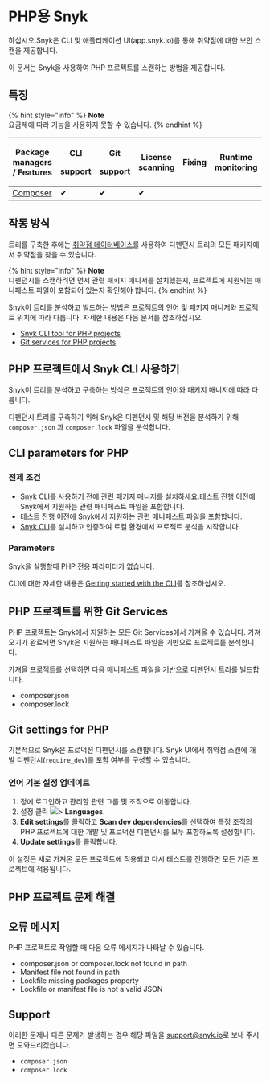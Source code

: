 # PHP용 Snyk

하십시오.Snyk은 CLI 및 애플리케이션 UI(app.snyk.io)를 통해 취약점에 대한 보안 스캔을 제공합니다.

이 문서는 Snyk을 사용하여 PHP 프로젝트를 스캔하는 방법을 제공합니다.

## 특징

{% hint style="info" %}
**Note**\
요금제에 따라 기능을 사용하지 못할 수 있습니다.
{% endhint %}

| Package managers / Features         | <p>CLI</p><p>support</p> | <p>Git</p><p>support</p> | License scanning | Fixing | Runtime monitoring |
| ----------------------------------- | ------------------------ | ------------------------ | ---------------- | ------ | ------------------ |
| [Composer](https://getcomposer.org) | ✔︎                       | ✔︎                       | ✔︎               |        |                    |

## 작동 방식

트리를 구축한 후에는 [취약점 데이터베이스](https://security.snyk.io)를 사용하여 디펜던시 트리의 모든 패키지에서 취약점을 찾을 수 있습니다.

{% hint style="info" %}
**Note**\
디펜던시를 스캔하려면 먼저 관련 패키지 매니저를 설치했는지, 프로젝트에 지원되는 매니페스트 파일이 포함되어 있는지 확인해야 합니다.
{% endhint %}

Snyk이 트리를 분석하고 빌드하는 방법은 프로젝트의 언어 및 패키지 매니저와 프로젝트 위치에 따라 다릅니다. 자세한 내용은 다음 문서를 참조하십시오.

* [Snyk CLI tool for PHP projects](https://docs.snyk.io/snyk-open-source/language-and-package-manager-support/snyk-for-php)
* [Git services for PHP projects](snyk-for-php.md#git-services-for-php-projects)

## PHP 프로젝트에서 Snyk CLI 사용하기

Snyk이 트리를 분석하고 구축하는 방식은 프로젝트의 언어와 패키지 매니저에 따라 다릅니다.

디펜던시 트리를 구축하기 위해 Snyk은 디펜던시 및 해당 버전을 분석하기 위해 `composer.json` 과 `composer.lock` 파일을 분석합니다.

## **CLI parameters for PHP**

### 전제 조건

* Snyk CLI를 사용하기 전에 관련 패키지 매니저를 설치하세요.테스트 진행 이전에 Snyk에서 지원하는 관련 매니페스트 파일을 포함합니다.
* 테스트 진행 이전에 Snyk에서 지원하는 관련 매니페스트 파일을 포함합니다.
* [Snyk CLI](../../../features/snyk-cli/install-the-snyk-cli/)를 설치하고 인증하여 로컬 환경에서 프로젝트 분석을 시작합니다.

### **Parameters**

Snyk을 실행할때 PHP 전용 파라미터가 없습니다.

CLI에 대한 자세한 내용은 [Getting started with the CLI](../../../features/snyk-cli/guides-for-our-cli/getting-started-with-the-cli.md)를 참조하십시오.

## PHP 프로젝트를 위한 Git Services

PHP 프로젝트는 Snyk에서 지원하는 모든 Git Services에서 가져올 수 있습니다. 가져오기가 완료되면 Snyk은 지원하는 매니페스트 파일을 기반으로 프로젝트를 분석합니다.

가져올 프로젝트를 선택하면 다음 매니페스트 파일을 기반으로 디펜던시 트리를 빌드합니다.

* composer.json
* composer.lock

## **Git settings for PHP**

기본적으로 Snyk은 프로덕션 디펜던시를 스캔합니다. Snyk UI에서 취약점 스캔에 개발 디펜던시(`require_dev`)를 포함 여부를 구성할 수 있습니다.

### 언어 기본 설정 업데이트

1. 정에 로그인하고 관리할 관련 그룹 및 조직으로 이동합니다.
2. 설정 클릭 ![](../../../.gitbook/assets/cog\_icon.png)> **Languages**.
3. **Edit settings**를 클릭하고 **Scan dev dependencies**를 선택하여 특정 조직의 PHP 프로젝트에 대한 개발 및 프로덕션 디펜던시를 모두 포함하도록 설정합니다.
4. **Update settings**를 클릭합니다.

이 설정은 새로 가져온 모든 프로젝트에 적용되고 다시 테스트를 진행하면 모든 기존 프로젝트에 적용됩니다.

## PHP 프로젝트 문제 해결

## 오류 메시지

PHP 프로젝트로 작업할 때 다음 오류 메시지가 나타날 수 있습니다.

* composer.json or composer.lock not found in path
* Manifest file not found in path
* Lockfile missing packages property
* Lockfile or manifest file is not a valid JSON

## Support

이러한 문제나 다른 문제가 발생하는 경우 해당 파일을 [support@snyk.io](mailto:support@snyk.io)로 보내 주시면 도와드리겠습니다.

* `composer.json`
* `composer.lock`
